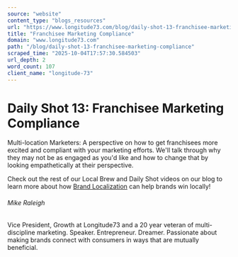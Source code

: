 ```yaml
---
source: "website"
content_type: "blogs_resources"
url: "https://www.longitude73.com/blog/daily-shot-13-franchisee-marketing-compliance"
title: "Franchisee Marketing Compliance"
domain: "www.longitude73.com"
path: "/blog/daily-shot-13-franchisee-marketing-compliance"
scraped_time: "2025-10-04T17:57:30.584503"
url_depth: 2
word_count: 107
client_name: "longitude-73"
---
```


# Daily Shot 13: Franchisee Marketing Compliance

Multi-location Marketers: A perspective on how to get franchisees more excited and compliant with your marketing efforts. We'll talk through why they may not be as engaged as you'd like and how to change that by looking empathetically at their perspective.

Check out the rest of our Local Brew and Daily Shot videos on our blog to learn more about how [Brand Localization](https://www.longitude73.com/blog/the-virtuous-circle-of-brand-localization) can help brands win locally!

###### Mike Raleigh

Vice President, Growth at Longitude73 and a 20 year veteran of multi-discipline marketing. Speaker. Entrepreneur. Dreamer. Passionate about making brands connect with consumers in ways that are mutually beneficial.